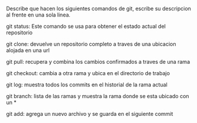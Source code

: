 Describe que hacen los siguientes comandos de git, escribe su descripcion al frente en una sola linea.

git status: Este comando se usa para obtener el estado actual del repositorio

git clone: devuelve un repositorio completo a traves de una ubicacion alojada en una url

git pull: recupera y combina los cambios confirmados a traves de una rama

git checkout: cambia a otra rama y ubica en el directorio de trabajo

git log: muestra todos los commits en el historial de la rama actual

git branch: lista de las ramas y muestra la rama donde se esta ubicado con un *

git add: agrega un nuevo archivo y se guarda en el siguiente commit
